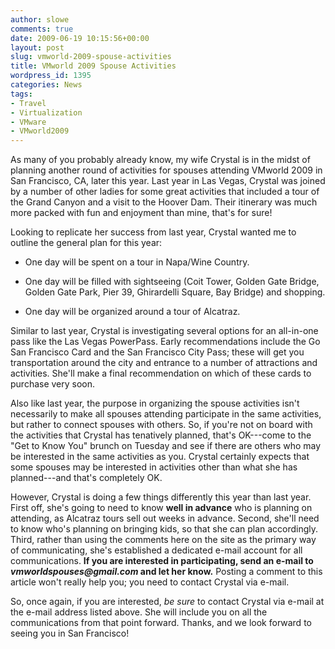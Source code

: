 ```yaml
---
author: slowe
comments: true
date: 2009-06-19 10:15:56+00:00
layout: post
slug: vmworld-2009-spouse-activities
title: VMworld 2009 Spouse Activities
wordpress_id: 1395
categories: News
tags:
- Travel
- Virtualization
- VMware
- VMworld2009
---
```


As many of you probably already know, my wife Crystal is in the midst of planning another round of activities for spouses attending VMworld 2009 in San Francisco, CA, later this year. Last year in Las Vegas, Crystal was joined by a number of other ladies for some great activities that included a tour of the Grand Canyon and a visit to the Hoover Dam. Their itinerary was much more packed with fun and enjoyment than mine, that's for sure!

Looking to replicate her success from last year, Crystal wanted me to outline the general plan for this year:

* One day will be spent on a tour in Napa/Wine Country.

* One day will be filled with sightseeing (Coit Tower, Golden Gate Bridge, Golden Gate Park, Pier 39, Ghirardelli Square, Bay Bridge) and shopping.

* One day will be organized around a tour of Alcatraz.

Similar to last year, Crystal is investigating several options for an all-in-one pass like the Las Vegas PowerPass. Early recommendations include the Go San Francisco Card and the San Francisco City Pass; these will get you transportation around the city and entrance to a number of attractions and activities. She'll make a final recommendation on which of these cards to purchase very soon.

Also like last year, the purpose in organizing the spouse activities isn't necessarily to make all spouses attending participate in the same activities, but rather to connect spouses with others. So, if you're not on board with the activities that Crystal has tenatively planned, that's OK---come to the "Get to Know You" brunch on Tuesday and see if there are others who may be interested in the same activities as you. Crystal certainly expects that some spouses may be interested in activities other than what she has planned---and that's completely OK.

However, Crystal is doing a few things differently this year than last year. First off, she's going to need to know **well in advance** who is planning on attending, as Alcatraz tours sell out weeks in advance. Second, she'll need to know who's planning on bringing kids, so that she can plan accordingly. Third, rather than using the comments here on the site as the primary way of communicating, she's established a dedicated e-mail account for all communications. **If you are interested in participating, send an e-mail to _vmworldspouses@gmail.com_ and let her know.** Posting a comment to this article won't really help you; you need to contact Crystal via e-mail.

So, once again, if you are interested, _be sure_ to contact Crystal via e-mail at the e-mail address listed above. She will include you on all the communications from that point forward. Thanks, and we look forward to seeing you in San Francisco!
